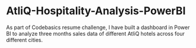 # AtliQ-Hospitality-Analysis-PowerBI
As part of Codebasics resume challenge, I have built a dashboard in Power BI to analyze three months sales data of different AtliQ hotels across four different cities.
